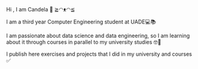 ###
Hi , I am Candela 👋  ≧◠ᴥ◠≦

I am a third year Computer Engineering student at UADE💻📚

I am passionate about data science and data engineering, so I am learning about it through courses in parallel to my university studies 🤓🚀

I publish here exercises and projects that I did in my university and courses ✅



